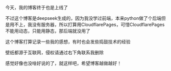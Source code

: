 今天，我的博客终于也是上线了  

不过这个博客是deepseek生成的，因为我没学过前端，本来python做了个后端但是用不上，我没有服务器，所以打算用CloudflarePages，可惜CloudflarePages不能用动态，只能用静态，那后端就没用了  

这个博客打算记录一些我的感想，有时也会发些捣鼓技术的经验  

壁纸都源于互联网，侵权请通过右下角联系我删除  

感觉好像也没啥好说的了，就这样吧，希望博客越做越好！

